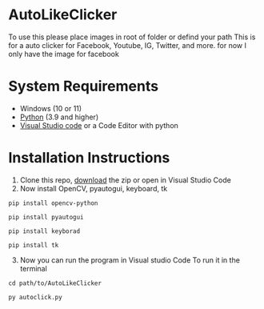 # AutoLikeClicker
To use this please place images in root of folder or defind your path
This is for a auto clicker for Facebook, Youtube, IG, Twitter, and more.
for now I only have the image for facebook

# System Requirements
* Windows (10 or 11)
* [Python](https://www.python.org/downloads/) (3.9 and higher)
* [Visual Studio code](https://code.visualstudio.com/download) or a Code Editor with python

# Installation Instructions
1. Clone this repo, [download](https://github.com/robbiestokes21/AutoLikeClicker/archive/refs/heads/main.zip) the zip or open in Visual Studio Code
2. Now install OpenCV, pyautogui, keyboard, tk
```
pip install opencv-python
```
```
pip install pyautogui
```
```
pip install keyborad
```
```
pip install tk
```
3. Now you can run the program in Visual studio Code
To run it in the terminal
```
cd path/to/AutoLikeClicker
```
```
py autoclick.py
```
